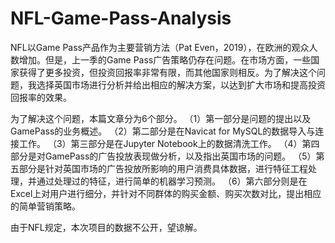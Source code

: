 # NFL-Game-Pass-Analysis

NFL以Game Pass产品作为主要营销方法（Pat Even，2019），在欧洲的观众人数增加。但是，上一季的Game Pass广告策略仍存在问题。在市场方面，一些国家获得了更多投资，但投资回报率非常有限，而其他国家则相反。为了解决这个问题，我选择英国市场进行分析并给出相应的解决方案，以达到扩大市场和提高投资回报率的效果。

为了解决这个问题，本篇文章分为6个部分。
（1）第一部分是问题的提出以及GamePass的业务概述。
（2）第二部分是在Navicat for MySQL的数据导入与连接工作。
（3）第三部分是在Jupyter Notebook上的数据清洗工作。
（4）第四部分是对GamePass的广告投放表现做分析，以及指出英国市场的问题。
（5）第五部分是针对英国市场的广告投放所影响的用户消费具体数据，进行特征工程处理，并通过处理过的特征，进行简单的机器学习预测。
（6）第六部分则是在Excel上对用户进行细分，并针对不同群体的购买金额、购买次数对比，提出相应的简单营销策略。

由于NFL规定，本次项目的数据不公开，望谅解。
